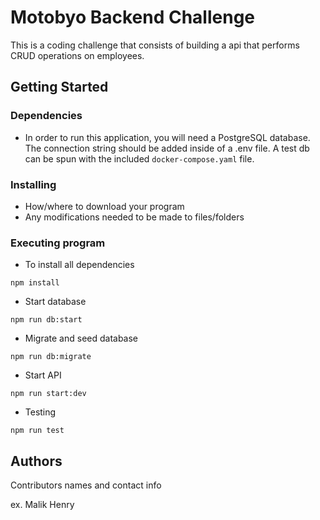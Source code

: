 # Motobyo Backend Challenge

This is a coding challenge that consists of building a api that performs CRUD operations on employees.

## Getting Started

### Dependencies

* In order to run this application, you will need a PostgreSQL database. The connection string should be added inside of a .env file. A test db can be spun with the included `docker-compose.yaml` file.

### Installing

* How/where to download your program
* Any modifications needed to be made to files/folders

### Executing program

* To install all dependencies
```
npm install 
```
* Start database
```
npm run db:start
```
* Migrate and seed database
```
npm run db:migrate
```
* Start API
```
npm run start:dev
```
* Testing
```
npm run test
```

## Authors

Contributors names and contact info

ex. Malik Henry
